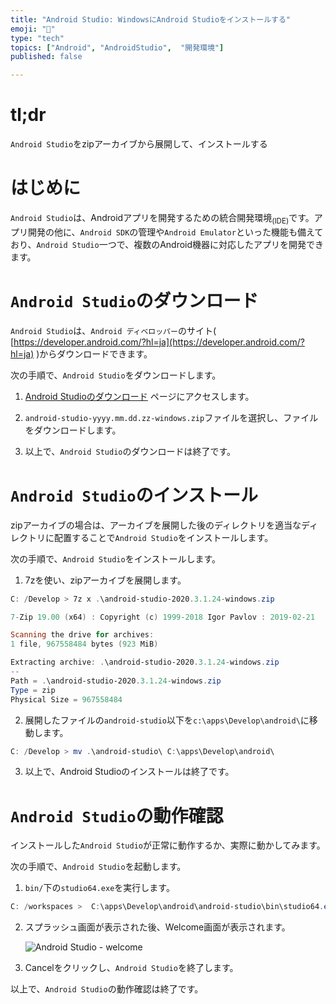 ```yaml
---
title: "Android Studio: WindowsにAndroid Studioをインストールする"
emoji: "📱"
type: "tech" 
topics: ["Android", "AndroidStudio",  "開発環境"]
published: false

---
```


# tl;dr

``Android Studio``をzipアーカイブから展開して、インストールする

# はじめに

``Android Studio``は、Androidアプリを開発するための統合開発環境<sub>(IDE)</sub>です。アプリ開発の他に、``Android SDK``の管理や``Android Emulator``といった機能も備えており、``Android Studio``一つで、複数のAndroid機器に対応したアプリを開発できます。



# ``Android Studio``のダウンロード

``Android Studio``は、``Android ディベロッパー``のサイト( [https://developer.android.com/?hl=ja](https://developer.android.com/?hl=ja) )からダウンロードできます。

次の手順で、``Android Studio``をダウンロードします。



1.  [Android Studioのダウンロード](https://developer.android.com/studio?hl=ja#downloads) ページにアクセスします。
   

2.   ``android-studio-yyyy.mm.dd.zz-windows.zip``ファイルを選択し、ファイルをダウンロードします。
   

3. 以上で、``Android Studio``のダウンロードは終了です。



#  ``Android Studio``のインストール

zipアーカイブの場合は、アーカイブを展開した後のディレクトリを適当なディレクトリに配置することで``Android Studio``をインストールします。

次の手順で、``Android Studio``をインストールします。

1.  7zを使い、zipアーカイブを展開します。

   ```powershell
   C: /Develop > 7z x .\android-studio-2020.3.1.24-windows.zip
   
   7-Zip 19.00 (x64) : Copyright (c) 1999-2018 Igor Pavlov : 2019-02-21
   
   Scanning the drive for archives:
   1 file, 967558484 bytes (923 MiB)
   
   Extracting archive: .\android-studio-2020.3.1.24-windows.zip
   --
   Path = .\android-studio-2020.3.1.24-windows.zip
   Type = zip
   Physical Size = 967558484
   
   
   ```
   

2.   展開したファイルの``android-studio``以下を``c:\apps\Develop\android\``に移動します。

   ```powershell
   C: /Develop > mv .\android-studio\ C:\apps\Develop\android\
   
   ```
   

3.   以上で、Android Studioのインストールは終了です。




# ``Android Studio``の動作確認

インストールした``Android Studio``が正常に動作するか、実際に動かしてみます。

次の手順で、``Android Studio``を起動します。



1.   ``bin/``下の``studio64.exe``を実行します。

   ```powershell
   C: /workspaces >  C:\apps\Develop\android\android-studio\bin\studio64.exe
   
   ```
   

2. スプラッシュ画面が表示された後、Welcome画面が表示されます。

   ![Android Studio - welcome](https://i.imgur.com/E1cOese.jpg)
   

3.   Cancelをクリックし、``Android Studio``を終了します。



以上で、``Android Studio``の動作確認は終了です。


